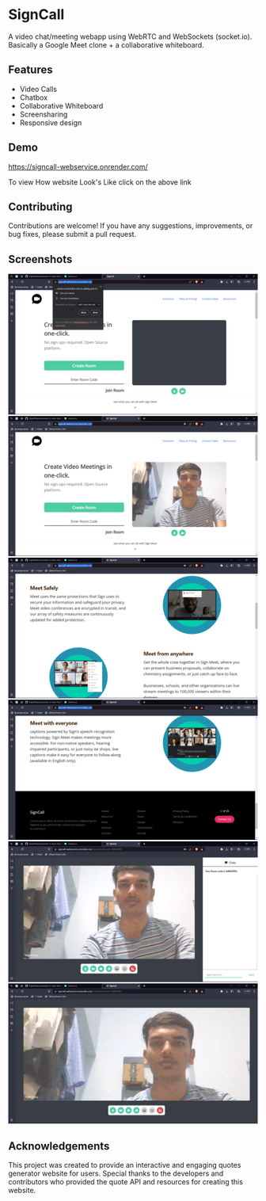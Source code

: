 
# SignCall
A video chat/meeting webapp using WebRTC and WebSockets (socket.io). Basically a Google Meet clone + a collaborative whiteboard.


## Features

- Video Calls
- Chatbox
- Collaborative Whiteboard
- Screensharing
- Responsive design

## Demo
https://signcall-webservice.onrender.com/

To view How website Look's Like click on the above link
## Contributing

Contributions are welcome! If you have any suggestions, improvements, or bug fixes, please submit a pull request.


## Screenshots

![App Screenshot](https://github.com/RajatPetkar/quickmeet/blob/master/Saved%20Pictures/Screenshot%20(45).png)
![App Screenshot](https://github.com/RajatPetkar/quickmeet/blob/master/Saved%20Pictures/Screenshot%20(46).png)
![App Screenshot](https://github.com/RajatPetkar/quickmeet/blob/master/Saved%20Pictures/Screenshot%20(47).png)
![App Screenshot](https://github.com/RajatPetkar/quickmeet/blob/master/Saved%20Pictures/Screenshot%20(48).png)
![App Screenshot](https://github.com/RajatPetkar/quickmeet/blob/master/Saved%20Pictures/Screenshot%20(49).png)
![App Screenshot](https://github.com/RajatPetkar/quickmeet/blob/master/Saved%20Pictures/Screenshot%20(50).png)

## Acknowledgements

This project was created to provide an interactive and engaging quotes generator website for users. Special thanks to the developers and contributors who provided the quote API and resources for creating this website.
